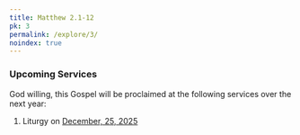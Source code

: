 ```yaml
---
title: Matthew 2.1-12
pk: 3
permalink: /explore/3/
noindex: true
---
```


### Upcoming Services

God willing, this Gospel will be proclaimed at the following services over the next year:


1. Liturgy on [December, 25, 2025](https://orthocal.info/readings/gregorian/2025/12/25/)
